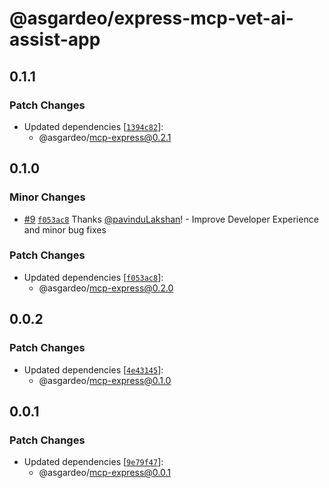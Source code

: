 # @asgardeo/express-mcp-vet-ai-assist-app

## 0.1.1

### Patch Changes

- Updated dependencies
  [[`1394c82`](https://github.com/asgardeo/mcp-auth-javascript/commit/1394c82628e283cb5c4e737a5013d3375603de83)]:
  - @asgardeo/mcp-express@0.2.1

## 0.1.0

### Minor Changes

- [#9](https://github.com/asgardeo/mcp-auth-javascript/pull/9)
  [`f053ac8`](https://github.com/asgardeo/mcp-auth-javascript/commit/f053ac81ba023fc1b7aafec4d37015e8326c2803) Thanks
  [@pavinduLakshan](https://github.com/pavinduLakshan)! - Improve Developer Experience and minor bug fixes

### Patch Changes

- Updated dependencies
  [[`f053ac8`](https://github.com/asgardeo/mcp-auth-javascript/commit/f053ac81ba023fc1b7aafec4d37015e8326c2803)]:
  - @asgardeo/mcp-express@0.2.0

## 0.0.2

### Patch Changes

- Updated dependencies
  [[`4e43145`](https://github.com/asgardeo/asgardeo-mcp-node/commit/4e43145d23e72592367052c7dd8d0e2118fecee4)]:
  - @asgardeo/mcp-express@0.1.0

## 0.0.1

### Patch Changes

- Updated dependencies
  [[`9e79f47`](https://github.com/asgardeo/asgardeo-mcp-node/commit/9e79f4720bae347860a358101b4726e3520a450a)]:
  - @asgardeo/mcp-express@0.0.1
